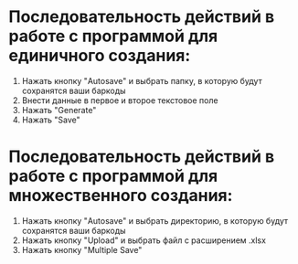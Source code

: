 # Последовательность действий в работе с программой для единичного создания:
1) Нажать кнопку "Autosave" и выбрать папку, в которую будут сохранятся ваши баркоды
2) Внести данные в первое и второе текстовое поле
3) Нажать "Generate" 
4) Нажать "Save"
# Последовательность действий в работе с программой для множественного создания:
1) Нажать кнопку "Autosave" и выбрать директорию, в которую будут сохранятся ваши баркоды
2) Нажать кнопку "Upload" и выбрать файл с расширением .xlsx
3) Нажать кнопку "Multiple Save"

